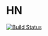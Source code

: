 HN
=========

[![Build Status](https://travis-ci.org/DanielGrech/hackernews.svg?branch=master)](https://travis-ci.org/DanielGrech/hackernews)
